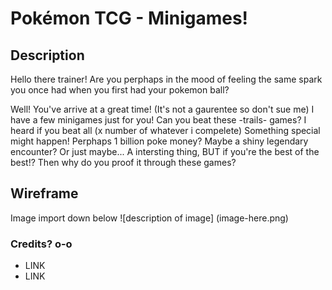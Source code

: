 # Pokémon TCG - Minigames!

## Description
Hello there trainer!
Are you perphaps in the mood of feeling the same spark you once had when you first had your pokemon ball?

Well! You've arrive at a great time! 
(It's not a gaurentee so don't sue me)
I have a few minigames just for you! Can you beat these -trails- games?
I heard if you beat all (x number of whatever i compelete)
Something special might happen! 
Perphaps 1 billion poke money?
Maybe a shiny legendary encounter?
Or just maybe...
A intersting thing, BUT if you're the best of the best!? 
Then why do you proof it through these games?

## Wireframe
Image import down below
![description of image] (image-here.png)

### Credits? o-o
- LINK
- LINK
